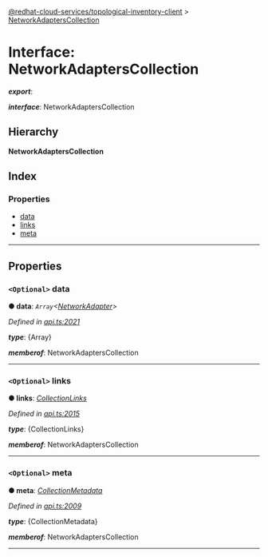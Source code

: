 [@redhat-cloud-services/topological-inventory-client](../README.md) > [NetworkAdaptersCollection](../interfaces/networkadapterscollection.md)

# Interface: NetworkAdaptersCollection

*__export__*: 

*__interface__*: NetworkAdaptersCollection

## Hierarchy

**NetworkAdaptersCollection**

## Index

### Properties

* [data](networkadapterscollection.md#data)
* [links](networkadapterscollection.md#links)
* [meta](networkadapterscollection.md#meta)

---

## Properties

<a id="data"></a>

### `<Optional>` data

**● data**: *`Array`<[NetworkAdapter](networkadapter.md)>*

*Defined in [api.ts:2021](https://github.com/RedHatInsights/javascript-clients/blob/master/packages/topological-inventory/api.ts#L2021)*

*__type__*: {Array}

*__memberof__*: NetworkAdaptersCollection

___
<a id="links"></a>

### `<Optional>` links

**● links**: *[CollectionLinks](collectionlinks.md)*

*Defined in [api.ts:2015](https://github.com/RedHatInsights/javascript-clients/blob/master/packages/topological-inventory/api.ts#L2015)*

*__type__*: {CollectionLinks}

*__memberof__*: NetworkAdaptersCollection

___
<a id="meta"></a>

### `<Optional>` meta

**● meta**: *[CollectionMetadata](collectionmetadata.md)*

*Defined in [api.ts:2009](https://github.com/RedHatInsights/javascript-clients/blob/master/packages/topological-inventory/api.ts#L2009)*

*__type__*: {CollectionMetadata}

*__memberof__*: NetworkAdaptersCollection

___

